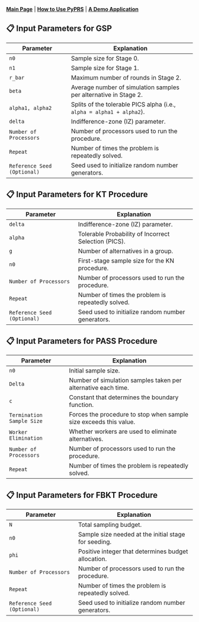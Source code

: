 [**Main Page**](../README.md) | [**How to Use PyPRS**](How%20to%20Use%20PyPRS.md) | [**A Demo Application**](A%20Demo%20Application.md)
## 📋 Input Parameters for GSP

| Parameter                  | Explanation                                                                 |
|----------------------------|-----------------------------------------------------------------------------|
| `n0`                       | Sample size for Stage 0.                                                   |
| `n1`                       | Sample size for Stage 1.                                                   |
| `r_bar`                    | Maximum number of rounds in Stage 2.                                       |
| `beta`                     | Average number of simulation samples per alternative in Stage 2.           |
| `alpha1, alpha2`           | Splits of the tolerable PICS alpha (i.e., `alpha = alpha1 + alpha2`).      |
| `delta`                    | Indifference-zone (IZ) parameter.                                          |
| `Number of Processors`     | Number of processors used to run the procedure.                            |
| `Repeat`                   | Number of times the problem is repeatedly solved.                          |
| `Reference Seed (Optional)` | Seed used to initialize random number generators.                          |


## 📋 Input Parameters for KT Procedure

| Parameter                  | Explanation                                                                 |
|----------------------------|-----------------------------------------------------------------------------|
| `delta`                    | Indifference-zone (IZ) parameter.                                          |
| `alpha`                    | Tolerable Probability of Incorrect Selection (PICS).                       |
| `g`                        | Number of alternatives in a group.                                         |
| `n0`                       | First-stage sample size for the KN procedure.                              |
| `Number of Processors`     | Number of processors used to run the procedure.                            |
| `Repeat`                   | Number of times the problem is repeatedly solved.                          |
| `Reference Seed (Optional)` | Seed used to initialize random number generators.                          |

## 📋 Input Parameters for PASS Procedure

| Parameter                  | Explanation                                                                 |
|----------------------------|-----------------------------------------------------------------------------|
| `n0`                       | Initial sample size.                                                       |
| `Delta`                    | Number of simulation samples taken per alternative each time.              |
| `c`                        | Constant that determines the boundary function.                            |
| `Termination Sample Size`  | Forces the procedure to stop when sample size exceeds this value.           |
| `Worker Elimination`       | Whether workers are used to eliminate alternatives.                        |
| `Number of Processors`     | Number of processors used to run the procedure.                            |
| `Repeat`                   | Number of times the problem is repeatedly solved.                          |

## 📋 Input Parameters for FBKT Procedure

| Parameter                  | Explanation                                                                 |
|----------------------------|-----------------------------------------------------------------------------|
| `N`                        | Total sampling budget.                                                     |
| `n0`                       | Sample size needed at the initial stage for seeding.                       |
| `phi`                      | Positive integer that determines budget allocation.                        |
| `Number of Processors`     | Number of processors used to run the procedure.                            |
| `Repeat`                   | Number of times the problem is repeatedly solved.                          |
| `Reference Seed (Optional)` | Seed used to initialize random number generators.                          |
